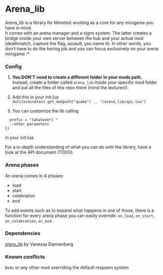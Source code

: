 # Arena_lib

Arena_lib is a library for Minetest working as a core for any minigame you have in mind.  
It comes with an arena manager and a signs system. The latter creates a bridge inside your own server between the hub and your actual mod (deathmatch, capture the flag, assault, you name it). In other words, you don't have to do the boring job and you can focus exclusively on your arena minigame :*


### Config
1) **You DON'T need to create a different folder in your mods path.** Instead, create a folder called `arena_lib` inside your specific mod folder and put all the files of this repo there (mind the textures!).  
  
2) Add this in your init.lua   
`dofile(minetest.get_modpath("quake") .. "/arena_lib/api.lua")`

3) You can customize the lib calling

```arena_lib.settings({
  prefix = "[whatever] "
  --other parameters
})
```
in your init.lua.  

For a in-depth understanding of what you can do with the library, have a look at the API document (TODO).

### Arena phases

An arena comes in 4 phases: 
- load
- start
- celebration
- end

To add events such as to expand what happens in one of those, there is a function for every arena phase you can easily override: `on_load`, `on_start`, `on_celebration`, `on_end`.

### Dependencies
[signs_lib](https://gitlab.com/VanessaE/signs_lib) by Vanessa Dannenberg  

### Known conflicts
`Beds` or any other mod overriding the default respawn system
